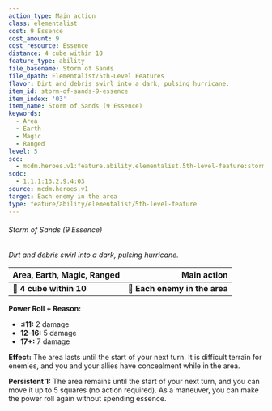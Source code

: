 ```yaml
---
action_type: Main action
class: elementalist
cost: 9 Essence
cost_amount: 9
cost_resource: Essence
distance: 4 cube within 10
feature_type: ability
file_basename: Storm of Sands
file_dpath: Elementalist/5th-Level Features
flavor: Dirt and debris swirl into a dark, pulsing hurricane.
item_id: storm-of-sands-9-essence
item_index: '03'
item_name: Storm of Sands (9 Essence)
keywords:
  - Area
  - Earth
  - Magic
  - Ranged
level: 5
scc:
  - mcdm.heroes.v1:feature.ability.elementalist.5th-level-feature:storm-of-sands-9-essence
scdc:
  - 1.1.1:13.2.9.4:03
source: mcdm.heroes.v1
target: Each enemy in the area
type: feature/ability/elementalist/5th-level-feature
---
```


###### Storm of Sands (9 Essence)

*Dirt and debris swirl into a dark, pulsing hurricane.*

| **Area, Earth, Magic, Ranged** |               **Main action** |
| ------------------------------ | ----------------------------: |
| **📏 4 cube within 10**        | **🎯 Each enemy in the area** |

**Power Roll + Reason:**

- **≤11:** 2 damage
- **12-16:** 5 damage
- **17+:** 7 damage

**Effect:** The area lasts until the start of your next turn. It is difficult terrain for enemies, and you and your allies have concealment while in the area.

**Persistent 1:** The area remains until the start of your next turn, and you can move it up to 5 squares (no action required). As a maneuver, you can make the power roll again without spending essence.
